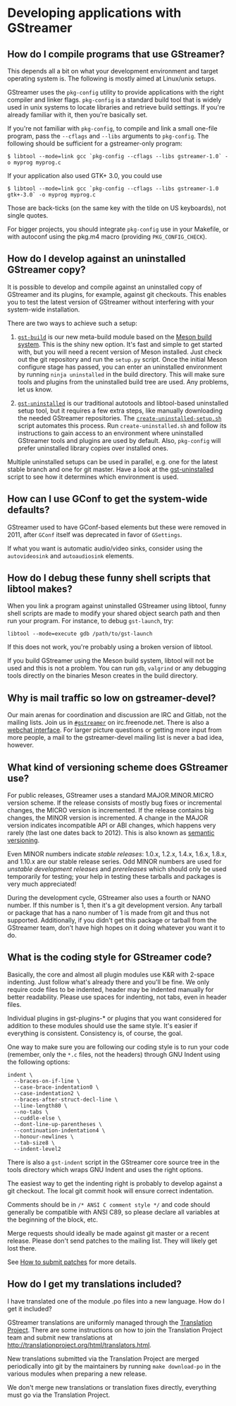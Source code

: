 # Developing applications with GStreamer

## How do I compile programs that use GStreamer?

<!-- FIXME: update for windows, macOS, and meson build, get rid of libtool things -->

This depends all a bit on what your development environment and target
operating system is. The following is mostly aimed at Linux/unix setups.

GStreamer uses the `pkg-config` utility to provide applications with the right
compiler and linker flags. `pkg-config` is a standard build tool that is widely
used in unix systems to locate libraries and retrieve build settings. If
you're already familiar with it, then you're basically set.

If you're not familiar with `pkg-config`, to compile and link a small
one-file program, pass the `--cflags` and `--libs` arguments to `pkg-config`.
The following should be sufficient for a gstreamer-only program:

```
$ libtool --mode=link gcc `pkg-config --cflags --libs gstreamer-1.0` -o myprog myprog.c
```

If your application also used GTK+ 3.0, you could use

```
$ libtool --mode=link gcc `pkg-config --cflags --libs gstreamer-1.0 gtk+-3.0` -o myprog myprog.c
```

Those are back-ticks (on the same key with the tilde on US keyboards),
not single quotes.

For bigger projects, you should integrate `pkg-config` use in your
Makefile, or with autoconf using the pkg.m4 macro (providing
`PKG_CONFIG_CHECK`).

## How do I develop against an uninstalled GStreamer copy?

It is possible to develop and compile against an uninstalled copy of GStreamer
and its plugins, for example, against git checkouts. This enables you to test
the latest version of GStreamer without interfering with your system-wide
installation.

There are two ways to achieve such a setup:

1. [`gst-build`][gst-build] is our new meta-build module based on the
   [Meson build system][meson]. This is the shiny new option. It's fast and
   simple to get started with, but you will need a recent version of Meson
   installed. Just check out the git repository and run the `setup.py` script.
   Once the initial Meson configure stage has passed, you can enter an
   uninstalled environment by running `ninja uninstalled` in the build
   directory. This will make sure tools and plugins from the uninstalled build
   tree are used. Any problems, let us know.

2. [`gst-uninstalled`][gst-uninstalled] is our traditional autotools
   and libtool-based uninstalled setup tool, but it requires a few extra steps,
   like manually downloading the needed GStreamer repositories. The
   [`create-uninstalled-setup.sh`][create-uninstalled] script automates this
   process. Run `create-uninstalled.sh` and follow its instructions to gain
   access to an environment where uninstalled GStreamer tools and plugins are
   used by default. Also, `pkg-config` will prefer uninstalled library copies
   over installed ones.

Multiple uninstalled setups can be used in parallel, e.g. one for the
latest stable branch and one for git master. Have a look at the
[gst-uninstalled][gst-uninstalled] script to see how it determines which
environment is used.

[gst-build]: https://gitlab.freedesktop.org/gstreamer/gst-build/
[meson]: http://mesonbuild.com
[gst-uninstalled]: https://gitlab.freedesktop.org/gstreamer/gstreamer/tree/master/scripts/gst-uninstalled
[create-uninstalled]: https://gitlab.freedesktop.org/gstreamer/gstreamer/tree/master/scripts/create-uninstalled-setup.sh

## How can I use GConf to get the system-wide defaults?

<!-- FIXME: Consider removing. GConf was deprecated half a decade ago -->

GStreamer used to have GConf-based elements but these were removed in 2011,
after `GConf` itself was deprecated in favor of `GSettings`.

If what you want is automatic audio/video sinks, consider using the
`autovideosink` and `autoaudiosink` elements.

## How do I debug these funny shell scripts that libtool makes?

When you link a program against uninstalled GStreamer using
libtool, funny shell scripts are made to modify your shared object
search path and then run your program. For instance, to debug
`gst-launch`, try:

```
libtool --mode=execute gdb /path/to/gst-launch
```

If this does not work, you're probably using a broken version of
libtool.

If you build GStreamer using the Meson build system, libtool will not
be used and this is not a problem. You can run `gdb`, `valgrind` or any
debugging tools directly on the binaries Meson creates in the build
directory.

## Why is mail traffic so low on gstreamer-devel?

Our main arenas for coordination and discussion are IRC and Gitlab, not
the mailing lists. Join us in [`#gstreamer`][irc-gstreamer] on irc.freenode.net.
There is also a [webchat interface][webchat-gstreamer]. For larger picture
questions or getting more input from more people, a mail to the gstreamer-devel
mailing list is never a bad idea, however.

[irc-gstreamer]: irc://irc.freenode.net/#gstreamer
[webchat-gstreamer]: https://webchat.freenode.net

## What kind of versioning scheme does GStreamer use?

For public releases, GStreamer uses a standard MAJOR.MINOR.MICRO
version scheme. If the release consists of mostly bug fixes or
incremental changes, the MICRO version is incremented. If the release
contains big changes, the MINOR version is incremented. A change in the
MAJOR version indicates incompatible API or ABI changes, which happens
very rarely (the last one dates back to 2012). This is also known as
[semantic versioning](http://semver.org).

Even MINOR numbers indicate *stable releases*: 1.0.x, 1.2.x, 1.4.x, 1.6.x,
1.8.x, and 1.10.x are our stable release series. Odd MINOR numbers are used
for *unstable development releases* and *prereleases* which should only be
used temporarily for testing; your help in testing these tarballs and packages
is very much appreciated!

During the development cycle, GStreamer also uses a fourth or NANO
number. If this number is 1, then it's a git development version. Any
tarball or package that has a nano number of 1 is made from git and thus
not supported. Additionally, if you didn't get this package or tarball
from the GStreamer team, don't have high hopes on it doing whatever you
want it to do.

## What is the coding style for GStreamer code?

Basically, the core and almost all plugin modules use K\&R with 2-space
indenting. Just follow what's already there and you'll be fine. We only require
code files to be indented, header may be indented manually for better
readability. Please use spaces for indenting, not tabs, even in header files.

Individual plugins in gst-plugins-\* or plugins that you want considered
for addition to these modules should use the same style. It's easier if
everything is consistent. Consistency is, of course, the goal.

One way to make sure you are following our coding style is to run your code
(remember, only the `*.c` files, not the headers) through GNU Indent using the
following options:

```
indent \
  --braces-on-if-line \
  --case-brace-indentation0 \
  --case-indentation2 \
  --braces-after-struct-decl-line \
  --line-length80 \
  --no-tabs \
  --cuddle-else \
  --dont-line-up-parentheses \
  --continuation-indentation4 \
  --honour-newlines \
  --tab-size8 \
  --indent-level2
```

There is also a `gst-indent` script in the GStreamer core source tree in the
tools directory which wraps GNU Indent and uses the right options.

The easiest way to get the indenting right is probably to develop against a git
checkout. The local git commit hook will ensure correct indentation.

Comments should be in `/* ANSI C comment style */` and code should generally
be compatible with ANSI C89, so please declare all variables at the beginning
of the block, etc.

Merge requests should ideally be made against git master or a recent release.
Please don't send patches to the mailing list. They will likely get lost there.

See [How to submit patches][submit-patches] for more details.

[submit-patches]: contribute/index.md#how-to-submit-patches

## How do I get my translations included?

I have translated one of the module .po files into a new language. How do I get it included?

GStreamer translations are uniformly managed through the
[Translation Project](http://translationproject.org). There are some
instructions on how to join the Translation Project team and submit new
translations at http://translationproject.org/html/translators.html.

New translations submitted via the Translation Project are merged
periodically into git by the maintainers by running `make download-po`
in the various modules when preparing a new release.

We don't merge new translations or translation fixes directly, everything
must go via the Translation Project.
